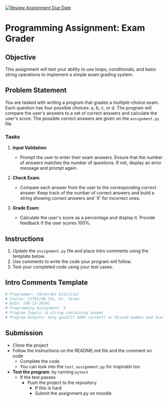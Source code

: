 [![Review Assignment Due Date](https://classroom.github.com/assets/deadline-readme-button-22041afd0340ce965d47ae6ef1cefeee28c7c493a6346c4f15d667ab976d596c.svg)](https://classroom.github.com/a/7gMNT4kz)
# Programming Assignment: Exam Grader

## Objective

This assignment will test your ability to use loops, conditionals, and basic string operations to implement a simple exam grading system.

## Problem Statement

You are tasked with writing a program that grades a multiple-choice exam. Each question has four possible choices: a, b, c, or d. The program will compare the user's answers to a set of correct answers and calculate the user's score. The possible correct answers are given on the `assignment.py` file

### Tasks

1. **Input Validation**:

   - Prompt the user to enter their exam answers. Ensure that the number of answers matches the number of questions. If not, display an error message and prompt again.

2. **Check Exam**:

   - Compare each answer from the user to the corresponding correct answer. Keep track of the number of correct answers and build a string showing correct answers and 'X' for incorrect ones.

3. **Grade Exam**:
   - Calculate the user's score as a percentage and display it. Provide feedback if the user scores 100%.

## Instructions

1. Update the `assignment.py` file and place intro comments using the template below.
2. Use comments to write the code your program will follow.
3. Test your completed code using your test cases.

## Intro Comments Template

```python
# Programmer: [Anierobi Eziolise]
# Course: CS701/GB-731, Dr. Yalew
# Date: [08-13-2024]
# Programming Assignment: 3
# Program Inputs: A string containing answer
# Program Outputs: Very good(If 100% correct) or Missed number and Score Presentage
```

## Submission

- Clone the project
- Follow the instructions on the README.md file and the comment on code
  - Complete the code
  - You can look into the `test_assignment.py` for inspiratin too
- **Test the program**: by running `pytest`
  - If the test passes
    - Push the project to the repository
      - If this is hard
      - Submit the assignment.py on moodle
